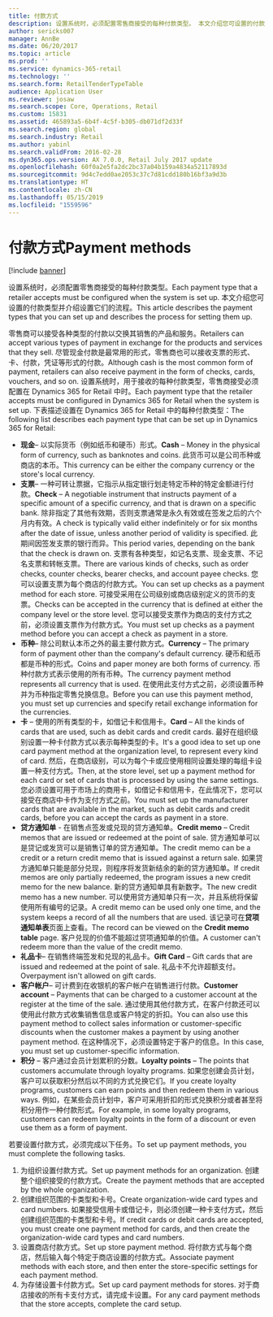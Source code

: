 ```yaml
---
title: 付款方式
description: 设置系统时，必须配置零售商接受的每种付款类型。 本文介绍您可设置的付款类型并介绍设置它们的流程。
author: sericks007
manager: AnnBe
ms.date: 06/20/2017
ms.topic: article
ms.prod: ''
ms.service: dynamics-365-retail
ms.technology: ''
ms.search.form: RetailTenderTypeTable
audience: Application User
ms.reviewer: josaw
ms.search.scope: Core, Operations, Retail
ms.custom: 15831
ms.assetid: 465893a5-6b4f-4c5f-b305-db071df2d33f
ms.search.region: global
ms.search.industry: Retail
ms.author: yabinl
ms.search.validFrom: 2016-02-28
ms.dyn365.ops.version: AX 7.0.0, Retail July 2017 update
ms.openlocfilehash: 60f0a2e5fa2dc2bc37a04b159a4834a52117893d
ms.sourcegitcommit: 9d4c7edd0ae2053c37c7d81cdd180b16bf3a9d3b
ms.translationtype: HT
ms.contentlocale: zh-CN
ms.lasthandoff: 05/15/2019
ms.locfileid: "1559596"
---
```

# <a name="payment-methods"></a><span data-ttu-id="808fe-104">付款方式</span><span class="sxs-lookup"><span data-stu-id="808fe-104">Payment methods</span></span>

[!include [banner](includes/banner.md)]

<span data-ttu-id="808fe-105">设置系统时，必须配置零售商接受的每种付款类型。</span><span class="sxs-lookup"><span data-stu-id="808fe-105">Each payment type that a retailer accepts must be configured when the system is set up.</span></span> <span data-ttu-id="808fe-106">本文介绍您可设置的付款类型并介绍设置它们的流程。</span><span class="sxs-lookup"><span data-stu-id="808fe-106">This article describes the payment types that you can set up and describes the process for setting them up.</span></span>

<span data-ttu-id="808fe-107">零售商可以接受各种类型的付款以交换其销售的产品和服务。</span><span class="sxs-lookup"><span data-stu-id="808fe-107">Retailers can accept various types of payment in exchange for the products and services that they sell.</span></span> <span data-ttu-id="808fe-108">尽管现金付款是最常用的形式，零售商也可以接收支票的形式、卡、付款，凭证等形式的付款。</span><span class="sxs-lookup"><span data-stu-id="808fe-108">Although cash is the most common form of payment, retailers can also receive payment in the form of checks, cards, vouchers, and so on.</span></span> <span data-ttu-id="808fe-109">设置系统时，用于接收的每种付款类型，零售商接受必须配置在 Dynamics 365 for Retail 中时。</span><span class="sxs-lookup"><span data-stu-id="808fe-109">Each payment type that the retailer accepts must be configured in Dynamics 365 for Retail when the system is set up.</span></span> <span data-ttu-id="808fe-110">下表描述设置在 Dynamics 365 for Retail 中的每种付款类型：</span><span class="sxs-lookup"><span data-stu-id="808fe-110">The following list describes each payment type that can be set up in Dynamics 365 for Retail:</span></span>

- <span data-ttu-id="808fe-111">**现金**– 以实际货币（例如纸币和硬币）形式。</span><span class="sxs-lookup"><span data-stu-id="808fe-111">**Cash** – Money in the physical form of currency, such as banknotes and coins.</span></span> <span data-ttu-id="808fe-112">此货币可以是公司币种或商店的本币。</span><span class="sxs-lookup"><span data-stu-id="808fe-112">This currency can be either the company currency or the store's local currency.</span></span>
- <span data-ttu-id="808fe-113">**支票**– 一种可转让票据，它指示从指定银行划走特定币种的特定金额进行付款。</span><span class="sxs-lookup"><span data-stu-id="808fe-113">**Check** – A negotiable instrument that instructs payment of a specific amount of a specific currency, and that is drawn on a specific bank.</span></span> <span data-ttu-id="808fe-114">除非指定了其他有效期，否则支票通常是永久有效或在签发之后的六个月内有效。</span><span class="sxs-lookup"><span data-stu-id="808fe-114">A check is typically valid either indefinitely or for six months after the date of issue, unless another period of validity is specified.</span></span> <span data-ttu-id="808fe-115">此期间因签发支票的银行而异。</span><span class="sxs-lookup"><span data-stu-id="808fe-115">This period varies, depending on the bank that the check is drawn on.</span></span> <span data-ttu-id="808fe-116">支票有各种类型，如记名支票、现金支票、不记名支票和转帐支票。</span><span class="sxs-lookup"><span data-stu-id="808fe-116">There are various kinds of checks, such as order checks, counter checks, bearer checks, and account payee checks.</span></span> <span data-ttu-id="808fe-117">您可以设置支票为每个商店的付款方式。</span><span class="sxs-lookup"><span data-stu-id="808fe-117">You can set up checks as a payment method for each store.</span></span> <span data-ttu-id="808fe-118">可接受采用在公司级别或商店级别定义的货币的支票。</span><span class="sxs-lookup"><span data-stu-id="808fe-118">Checks can be accepted in the currency that is defined at either the company level or the store level.</span></span> <span data-ttu-id="808fe-119">您可以接受支票作为商店的支付方式之前，必须设置支票作为付款方式。</span><span class="sxs-lookup"><span data-stu-id="808fe-119">You must set up checks as a payment method before you can accept a check as payment in a store.</span></span>
- <span data-ttu-id="808fe-120">**币种**– 除公司默认本币之外的最主要付款方式。</span><span class="sxs-lookup"><span data-stu-id="808fe-120">**Currency** – The primary form of payment other than the company's default currency.</span></span> <span data-ttu-id="808fe-121">硬币和纸币都是币种的形式。</span><span class="sxs-lookup"><span data-stu-id="808fe-121">Coins and paper money are both forms of currency.</span></span> <span data-ttu-id="808fe-122">币种付款方式表示使用的所有币种。</span><span class="sxs-lookup"><span data-stu-id="808fe-122">The currency payment method represents all currency that is used.</span></span> <span data-ttu-id="808fe-123">在使用此支付方式之前，必须设置币种并为币种指定零售兑换信息。</span><span class="sxs-lookup"><span data-stu-id="808fe-123">Before you can use this payment method, you must set up currencies and specify retail exchange information for the currencies.</span></span>
- <span data-ttu-id="808fe-124">**卡** – 使用的所有类型的卡，如借记卡和信用卡。</span><span class="sxs-lookup"><span data-stu-id="808fe-124">**Card** – All the kinds of cards that are used, such as debit cards and credit cards.</span></span> <span data-ttu-id="808fe-125">最好在组织级别设置一种卡付款方式以表示每种类型的卡。</span><span class="sxs-lookup"><span data-stu-id="808fe-125">It's a good idea to set up one card payment method at the organization level, to represent every kind of card.</span></span> <span data-ttu-id="808fe-126">然后，在商店级别，可以为每个卡或应使用相同设置处理的每组卡设置一种支付方式。</span><span class="sxs-lookup"><span data-stu-id="808fe-126">Then, at the store level, set up a payment method for each card or set of cards that is processed by using the same settings.</span></span> <span data-ttu-id="808fe-127">您必须设置可用于市场上的商用卡，如借记卡和信用卡，在此情况下，您可以接受在商店中卡作为支付方式之前。</span><span class="sxs-lookup"><span data-stu-id="808fe-127">You must set up the manufacturer cards that are available in the market, such as debit cards and credit cards, before you can accept the cards as payment in a store.</span></span>
- <span data-ttu-id="808fe-128">**贷方通知单** - 在销售点签发或兑现的贷方通知单。</span><span class="sxs-lookup"><span data-stu-id="808fe-128">**Credit memo** – Credit memos that are issued or redeemed at the point of sale.</span></span> <span data-ttu-id="808fe-129">贷方通知单可以是贷记或发货可以是销售订单的贷方通知单。</span><span class="sxs-lookup"><span data-stu-id="808fe-129">The credit memo can be a credit or a return credit memo that is issued against a return sale.</span></span> <span data-ttu-id="808fe-130">如果贷方通知单只能是部分兑现，则程序将发货新结余的新的贷方通知单。</span><span class="sxs-lookup"><span data-stu-id="808fe-130">If credit memos are only partially redeemed, the program issues a new credit memo for the new balance.</span></span> <span data-ttu-id="808fe-131">新的贷方通知单具有新数字。</span><span class="sxs-lookup"><span data-stu-id="808fe-131">The new credit memo has a new number.</span></span> <span data-ttu-id="808fe-132">可以使用贷方通知单只有一次，并且系统将保留使用所有编号的记录。</span><span class="sxs-lookup"><span data-stu-id="808fe-132">A credit memo can be used only one time, and the system keeps a record of all the numbers that are used.</span></span> <span data-ttu-id="808fe-133">该记录可在**贷项通知单表**页面上查看。</span><span class="sxs-lookup"><span data-stu-id="808fe-133">The record can be viewed on the **Credit memo table** page.</span></span> <span data-ttu-id="808fe-134">客户兑现的价值不能超过贷项通知单的价值。</span><span class="sxs-lookup"><span data-stu-id="808fe-134">A customer can't redeem more than the value of the credit memo.</span></span>
- <span data-ttu-id="808fe-135">**礼品卡**– 在销售终端签发和兑现的礼品卡。</span><span class="sxs-lookup"><span data-stu-id="808fe-135">**Gift Card** – Gift cards that are issued and redeemed at the point of sale.</span></span> <span data-ttu-id="808fe-136">礼品卡不允许超额支付。</span><span class="sxs-lookup"><span data-stu-id="808fe-136">Overpayment isn't allowed on gift cards.</span></span>
- <span data-ttu-id="808fe-137">**客户帐户**– 可计费到在收银机的客户帐户在销售进行付款。</span><span class="sxs-lookup"><span data-stu-id="808fe-137">**Customer account** – Payments that can be charged to a customer account at the register at the time of the sale.</span></span> <span data-ttu-id="808fe-138">通过使用其他付款方式，在客户付款还可以使用此付款方式收集销售信息或客户特定的折扣。</span><span class="sxs-lookup"><span data-stu-id="808fe-138">You can also use this payment method to collect sales information or customer-specific discounts when the customer makes a payment by using another payment method.</span></span> <span data-ttu-id="808fe-139">在这种情况下，必须设置特定于客户的信息。</span><span class="sxs-lookup"><span data-stu-id="808fe-139">In this case, you must set up customer-specific information.</span></span>
- <span data-ttu-id="808fe-140">**积分** – 客户通过会员计划累积的分数。</span><span class="sxs-lookup"><span data-stu-id="808fe-140">**Loyalty points** – The points that customers accumulate through loyalty programs.</span></span> <span data-ttu-id="808fe-141">如果您创建会员计划，客户可以获取积分然后以不同的方式兑换它们。</span><span class="sxs-lookup"><span data-stu-id="808fe-141">If you create loyalty programs, customers can earn points and then redeem them in various ways.</span></span> <span data-ttu-id="808fe-142">例如，在某些会员计划中，客户可采用折扣的形式兑换积分或者甚至将积分用作一种付款形式。</span><span class="sxs-lookup"><span data-stu-id="808fe-142">For example, in some loyalty programs, customers can redeem loyalty points in the form of a discount or even use them as a form of payment.</span></span>

<span data-ttu-id="808fe-143">若要设置付款方式，必须完成以下任务。</span><span class="sxs-lookup"><span data-stu-id="808fe-143">To set up payment methods, you must complete the following tasks.</span></span>

1. <span data-ttu-id="808fe-144">为组织设置付款方式。</span><span class="sxs-lookup"><span data-stu-id="808fe-144">Set up payment methods for an organization.</span></span> <span data-ttu-id="808fe-145">创建整个组织接受的付款方式。</span><span class="sxs-lookup"><span data-stu-id="808fe-145">Create the payment methods that are accepted by the whole organization.</span></span>
2. <span data-ttu-id="808fe-146">创建组织范围的卡类型和卡号。</span><span class="sxs-lookup"><span data-stu-id="808fe-146">Create organization-wide card types and card numbers.</span></span> <span data-ttu-id="808fe-147">如果接受信用卡或借记卡，则必须创建一种卡支付方式，然后创建组织范围的卡类型和卡号。</span><span class="sxs-lookup"><span data-stu-id="808fe-147">If credit cards or debit cards are accepted, you must create one payment method for cards, and then create the organization-wide card types and card numbers.</span></span>
3. <span data-ttu-id="808fe-148">设置商店付款方式。</span><span class="sxs-lookup"><span data-stu-id="808fe-148">Set up store payment method.</span></span> <span data-ttu-id="808fe-149">将付款方式与每个商店，然后输入每个特定于商店设置的付款方式。</span><span class="sxs-lookup"><span data-stu-id="808fe-149">Associate payment methods with each store, and then enter the store-specific settings for each payment method.</span></span>
4. <span data-ttu-id="808fe-150">为存储设置卡付款方式。</span><span class="sxs-lookup"><span data-stu-id="808fe-150">Set up card payment methods for stores.</span></span> <span data-ttu-id="808fe-151">对于商店接收的所有卡支付方式，请完成卡设置。</span><span class="sxs-lookup"><span data-stu-id="808fe-151">For any card payment methods that the store accepts, complete the card setup.</span></span>
